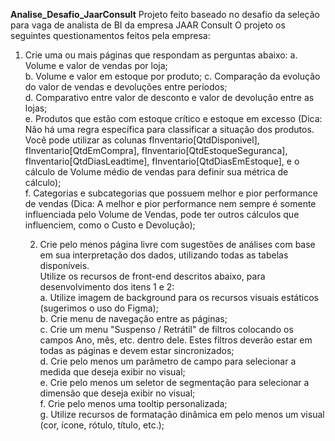 **Analise_Desafio_JaarConsult**
Projeto feito baseado no desafio da seleção para vaga de analista de BI da empresa JAAR Consult
O projeto os seguintes questionamentos feitos pela empresa:

1.	Crie uma ou mais páginas que respondam as perguntas abaixo:
		a.	Volume e valor de vendas por loja; <br>
		b.	Volume e valor em estoque por produto;
		c.	Comparação da evolução do valor de vendas e devoluções entre períodos; <br>
		d. Comparativo entre valor de desconto e valor de devolução entre as lojas; <br>
		e. Produtos que estão com estoque crítico e estoque em excesso (Dica: Não há uma regra específica para classificar a situação dos produtos. Você pode utilizar as colunas fInventario[QtdDisponivel], fInventario[QtdEmCompra], fInventario[QtdEstoqueSeguranca], fInventario[QtdDiasLeadtime], fInventario[QtdDiasEmEstoque], e o cálculo de Volume médio de vendas para definir sua métrica de cálculo); <br>
		f. Categorias e subcategorias que possuem melhor e pior performance de vendas (Dica: A melhor e pior performance nem sempre é somente influenciada pelo Volume de Vendas, pode ter outros cálculos que influenciem, como o Custo e Devolução);<br>

	2.	Crie pelo menos página livre com sugestões de análises com base em sua interpretação dos dados, utilizando todas as tabelas disponíveis.<br>
	Utilize os recursos de front-end descritos abaixo, para desenvolvimento dos itens 1 e 2:<br>
		a. Utilize imagem de background para os recursos visuais estáticos (sugerimos o uso do Figma);<br>
		b.	Crie menu de navegação entre as páginas;<br>
		c.	Crie um menu "Suspenso / Retrátil" de filtros colocando os campos Ano, mês, etc. dentro dele. Estes filtros deverão estar em todas as páginas e devem estar sincronizados;<br>
		d. Crie pelo menos um parâmetro de campo para selecionar a medida que deseja exibir no visual;<br>
		e. Crie pelo menos um seletor de segmentação para selecionar a dimensão que deseja exibir no visual;<br>
		f. Crie pelo menos uma tooltip personalizada;<br>
		g. Utilize recursos de formatação dinâmica em pelo menos um visual (cor, ícone, rótulo, título, etc.);
